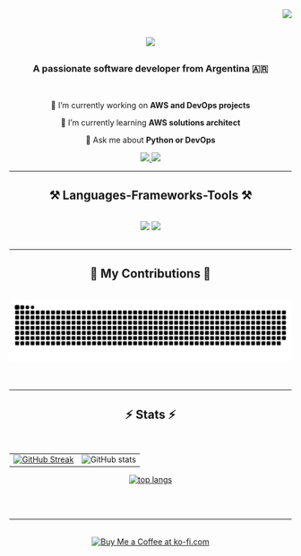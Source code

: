 <img align="right" src="https://visitor-badge.laobi.icu/badge?page_id=salesp07.salesp07" />

<h1 align="center">
    <img src="https://readme-typing-svg.herokuapp.com/?font=Righteous&size=35&center=true&vCenter=true&width=500&height=70&duration=4000&lines=Hi+There!+👋;+I'm+Lucas+Bernasconi!;" />
</h1>

<h3 align="center">A passionate software developer from Argentina 🇦🇷</h3>

<br/>

<div align="center">
 
 🔭 I’m currently working on **AWS and DevOps projects**
 
 🌱 I’m currently learning **AWS solutions architect**

💬 Ask me about **Python or DevOps**


 </div>
 
<div align="center"> 
  <a href="mailto:lucasbernasconi51@gmail.com">
    <img src="https://img.shields.io/badge/Gmail-333333?style=for-the-badge&logo=gmail&logoColor=red" />
  </a>
  <a href="https://linkedin.com/in/lucas-bernasconi-387039252" target="_blank">
    <img src="https://img.shields.io/badge/LinkedIn-0077B5?style=for-the-badge&logo=linkedin&logoColor=white" target="_blank" />
  </a>
</div>

 <hr/>
 
<h2 align="center">⚒️ Languages-Frameworks-Tools ⚒️</h2>
<br/>
<div align="center">
    <img src="https://skillicons.dev/icons?i=linux,aws,dynamodb,jenkins,kubernetes,vscode,github,figma,docker,git,mysql" />
    <img src="https://skillicons.dev/icons?i=postgresql,py,postman,django,atom,grafana,gitlab,prometheus,githubactions,nginx" /><br>
</div>

<br/>
<hr/>

<div align="center">
  <h2>🐍 My Contributions 🐍</h2>
  <br>
<img src="https://raw.githubusercontent.com/Lukaspep/Lukaspep/output/github-contribution-grid-snake.svg" />
<br/><br/><br/>
</div>

<hr/>
<h2 align="center">⚡ Stats ⚡</h2>
<br>
<div align="center">
    <table>
        <tr>
            <td>
                <a href="https://git.io/streak-stats">
                    <img src="https://github-readme-streak-stats.herokuapp.com?user=Lukaspep&theme=react" alt="GitHub Streak">
                </a>
            </td>
            <td>
                <img src="https://github-readme-stats.vercel.app/api?username=Lukaspep&show_icons=true&theme=react" alt="GitHub stats">
            </td>
        </tr>
    </table>

  <a href="https://github.com/anuraghazra/github-readme-stats">
  <img src="https://github-readme-stats-salesp07.vercel.app/api/top-langs/?username=Lukaspep&hide=HTML&langs_count=8&layout=compact&theme=react&border_radius=10&size_weight=0.5&count_weight=0.5&exclude_repo=github-readme-stats" alt="top langs">
    </a>
</div>

<br/><br/>

<hr/>

<br/>
<div align="center">
<a href='https://ko-fi.com/lucasbernasconi' target='_blank'><img height='64' style='border:0px;height:64px;' src='https://storage.ko-fi.com/cdn/kofi1.png?v=3' border='0' alt='Buy Me a Coffee at ko-fi.com' /></a>
</div>

<br/>

 















